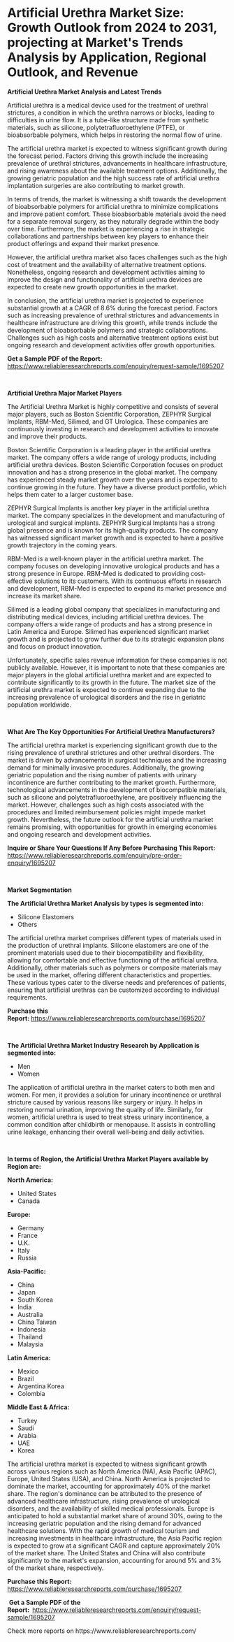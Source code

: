 <p><h1>Artificial Urethra Market Size: Growth Outlook from 2024 to 2031, projecting at Market's Trends Analysis by Application, Regional Outlook, and Revenue</h1></p><p><strong>Artificial Urethra Market Analysis and Latest Trends</strong></p>
<p><p>Artificial urethra is a medical device used for the treatment of urethral strictures, a condition in which the urethra narrows or blocks, leading to difficulties in urine flow. It is a tube-like structure made from synthetic materials, such as silicone, polytetrafluoroethylene (PTFE), or bioabsorbable polymers, which helps in restoring the normal flow of urine.</p><p>The artificial urethra market is expected to witness significant growth during the forecast period. Factors driving this growth include the increasing prevalence of urethral strictures, advancements in healthcare infrastructure, and rising awareness about the available treatment options. Additionally, the growing geriatric population and the high success rate of artificial urethra implantation surgeries are also contributing to market growth.</p><p>In terms of trends, the market is witnessing a shift towards the development of bioabsorbable polymers for artificial urethra to minimize complications and improve patient comfort. These bioabsorbable materials avoid the need for a separate removal surgery, as they naturally degrade within the body over time. Furthermore, the market is experiencing a rise in strategic collaborations and partnerships between key players to enhance their product offerings and expand their market presence.</p><p>However, the artificial urethra market also faces challenges such as the high cost of treatment and the availability of alternative treatment options. Nonetheless, ongoing research and development activities aiming to improve the design and functionality of artificial urethra devices are expected to create new growth opportunities in the market.</p><p>In conclusion, the artificial urethra market is projected to experience substantial growth at a CAGR of 8.6% during the forecast period. Factors such as increasing prevalence of urethral strictures and advancements in healthcare infrastructure are driving this growth, while trends include the development of bioabsorbable polymers and strategic collaborations. Challenges such as high costs and alternative treatment options exist but ongoing research and development activities offer growth opportunities.</p></p>
<p><strong>Get a Sample PDF of the Report:&nbsp;</strong> <a href="https://www.reliableresearchreports.com/enquiry/request-sample/1695207">https://www.reliableresearchreports.com/enquiry/request-sample/1695207</a></p>
<p>&nbsp;</p>
<p><strong>Artificial Urethra Major Market Players</strong></p>
<p><p>The Artificial Urethra Market is highly competitive and consists of several major players, such as Boston Scientific Corporation, ZEPHYR Surgical Implants, RBM-Med, Silimed, and GT Urologica. These companies are continuously investing in research and development activities to innovate and improve their products.</p><p>Boston Scientific Corporation is a leading player in the artificial urethra market. The company offers a wide range of urology products, including artificial urethra devices. Boston Scientific Corporation focuses on product innovation and has a strong presence in the global market. The company has experienced steady market growth over the years and is expected to continue growing in the future. They have a diverse product portfolio, which helps them cater to a larger customer base.</p><p>ZEPHYR Surgical Implants is another key player in the artificial urethra market. The company specializes in the development and manufacturing of urological and surgical implants. ZEPHYR Surgical Implants has a strong global presence and is known for its high-quality products. The company has witnessed significant market growth and is expected to have a positive growth trajectory in the coming years.</p><p>RBM-Med is a well-known player in the artificial urethra market. The company focuses on developing innovative urological products and has a strong presence in Europe. RBM-Med is dedicated to providing cost-effective solutions to its customers. With its continuous efforts in research and development, RBM-Med is expected to expand its market presence and increase its market share.</p><p>Silimed is a leading global company that specializes in manufacturing and distributing medical devices, including artificial urethra devices. The company offers a wide range of products and has a strong presence in Latin America and Europe. Silimed has experienced significant market growth and is projected to grow further due to its strategic expansion plans and focus on product innovation.</p><p>Unfortunately, specific sales revenue information for these companies is not publicly available. However, it is important to note that these companies are major players in the global artificial urethra market and are expected to contribute significantly to its growth in the future. The market size of the artificial urethra market is expected to continue expanding due to the increasing prevalence of urological disorders and the rise in geriatric population worldwide.</p></p>
<p>&nbsp;</p>
<p><strong>What Are The Key Opportunities For Artificial Urethra Manufacturers?</strong></p>
<p><p>The artificial urethra market is experiencing significant growth due to the rising prevalence of urethral strictures and other urethral disorders. The market is driven by advancements in surgical techniques and the increasing demand for minimally invasive procedures. Additionally, the growing geriatric population and the rising number of patients with urinary incontinence are further contributing to the market growth. Furthermore, technological advancements in the development of biocompatible materials, such as silicone and polytetrafluoroethylene, are positively influencing the market. However, challenges such as high costs associated with the procedures and limited reimbursement policies might impede market growth. Nevertheless, the future outlook for the artificial urethra market remains promising, with opportunities for growth in emerging economies and ongoing research and development activities.</p></p>
<p><strong>Inquire or Share Your Questions If Any Before Purchasing This Report:</strong> <a href="https://www.reliableresearchreports.com/enquiry/pre-order-enquiry/1695207">https://www.reliableresearchreports.com/enquiry/pre-order-enquiry/1695207</a></p>
<p>&nbsp;</p>
<p><strong>Market Segmentation</strong></p>
<p><strong>The Artificial Urethra Market Analysis by types is segmented into:</strong></p>
<p><ul><li>Silicone Elastomers</li><li>Others</li></ul></p>
<p><p>The artificial urethra market comprises different types of materials used in the production of urethral implants. Silicone elastomers are one of the prominent materials used due to their biocompatibility and flexibility, allowing for comfortable and effective functioning of the artificial urethra. Additionally, other materials such as polymers or composite materials may be used in the market, offering different characteristics and properties. These various types cater to the diverse needs and preferences of patients, ensuring that artificial urethras can be customized according to individual requirements.</p></p>
<p><strong>Purchase this Report:&nbsp;</strong><a href="https://www.reliableresearchreports.com/purchase/1695207">https://www.reliableresearchreports.com/purchase/1695207</a></p>
<p>&nbsp;</p>
<p><strong>The Artificial Urethra Market Industry Research by Application is segmented into:</strong></p>
<p><ul><li>Men</li><li>Women</li></ul></p>
<p><p>The application of artificial urethra in the market caters to both men and women. For men, it provides a solution for urinary incontinence or urethral stricture caused by various reasons like surgery or injury. It helps in restoring normal urination, improving the quality of life. Similarly, for women, artificial urethra is used to treat stress urinary incontinence, a common condition after childbirth or menopause. It assists in controlling urine leakage, enhancing their overall well-being and daily activities.</p></p>
<p>&nbsp;</p>
<p><strong>In terms of Region, the Artificial Urethra Market Players available by Region are:</strong></p>
<p>
    <p> <strong> North America: </strong>
        <ul>
            <li>United States</li>
            <li>Canada</li>
        </ul>
        </p> 
    <p> <strong> Europe: </strong>
        <ul>
            <li>Germany</li>
            <li>France</li>
            <li>U.K.</li>
            <li>Italy</li>
            <li>Russia</li>
        </ul>
        </p> 
    <p> <strong> Asia-Pacific: </strong>
        <ul>
            <li>China</li>
            <li>Japan</li>
            <li>South Korea</li>
            <li>India</li>
            <li>Australia</li>
            <li>China Taiwan</li>
            <li>Indonesia</li>
            <li>Thailand</li>
            <li>Malaysia</li>
        </ul>
        </p> 
    <p> <strong> Latin America: </strong>
        <ul>
            <li>Mexico</li>
            <li>Brazil</li>
            <li>Argentina Korea</li>
            <li>Colombia</li>
        </ul>
        </p> 
    <p> <strong> Middle East & Africa: </strong>
        <ul>
            <li>Turkey</li>
            <li>Saudi</li>
            <li>Arabia</li>
            <li>UAE</li>
            <li>Korea</li>
        </ul>
    </p>
    </p>
<p><p>The artificial urethra market is expected to witness significant growth across various regions such as North America (NA), Asia Pacific (APAC), Europe, United States (USA), and China. North America is projected to dominate the market, accounting for approximately 40% of the market share. The region's dominance can be attributed to the presence of advanced healthcare infrastructure, rising prevalence of urological disorders, and the availability of skilled medical professionals. Europe is anticipated to hold a substantial market share of around 30%, owing to the increasing geriatric population and the rising demand for advanced healthcare solutions. With the rapid growth of medical tourism and increasing investments in healthcare infrastructure, the Asia Pacific region is expected to grow at a significant CAGR and capture approximately 20% of the market share. The United States and China will also contribute significantly to the market's expansion, accounting for around 5% and 3% of the market share, respectively.</p></p>
<p><strong>Purchase this Report: </strong><a href="https://www.reliableresearchreports.com/purchase/1695207">https://www.reliableresearchreports.com/purchase/1695207</a></p>
<p>&nbsp;<strong>Get a Sample PDF of the Report:&nbsp;&nbsp;</strong><a href="https://www.reliableresearchreports.com/enquiry/request-sample/1695207">https://www.reliableresearchreports.com/enquiry/request-sample/1695207</a></p>
<p><strong></strong></p>
<p>Check more reports on https://www.reliableresearchreports.com/</p>